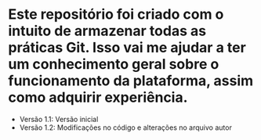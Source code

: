# Este repositório foi criado com o intuito de armazenar todas as práticas Git. Isso vai me ajudar a ter um conhecimento geral sobre o funcionamento da plataforma, assim como adquirir experiência.
* Versão 1.1: Versão inicial
* Versão 1.2: Modificações no código e alterações no arquivo autor
